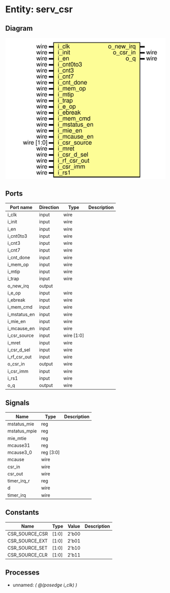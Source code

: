 # Entity: serv_csr
## Diagram
![Diagram](serv_csr.svg "Diagram")
## Ports
| Port name    | Direction | Type       | Description |
| ------------ | --------- | ---------- | ----------- |
| i_clk        | input     | wire       |             |
| i_init       | input     | wire       |             |
| i_en         | input     | wire       |             |
| i_cnt0to3    | input     | wire       |             |
| i_cnt3       | input     | wire       |             |
| i_cnt7       | input     | wire       |             |
| i_cnt_done   | input     | wire       |             |
| i_mem_op     | input     | wire       |             |
| i_mtip       | input     | wire       |             |
| i_trap       | input     | wire       |             |
| o_new_irq    | output    |            |             |
| i_e_op       | input     | wire       |             |
| i_ebreak     | input     | wire       |             |
| i_mem_cmd    | input     | wire       |             |
| i_mstatus_en | input     | wire       |             |
| i_mie_en     | input     | wire       |             |
| i_mcause_en  | input     | wire       |             |
| i_csr_source | input     | wire [1:0] |             |
| i_mret       | input     | wire       |             |
| i_csr_d_sel  | input     | wire       |             |
| i_rf_csr_out | input     | wire       |             |
| o_csr_in     | output    | wire       |             |
| i_csr_imm    | input     | wire       |             |
| i_rs1        | input     | wire       |             |
| o_q          | output    | wire       |             |
## Signals
| Name         | Type      | Description |
| ------------ | --------- | ----------- |
| mstatus_mie  | reg       |             |
| mstatus_mpie | reg       |             |
| mie_mtie     | reg       |             |
| mcause31     | reg       |             |
| mcause3_0    | reg [3:0] |             |
| mcause       | wire      |             |
| csr_in       | wire      |             |
| csr_out      | wire      |             |
| timer_irq_r  | reg       |             |
| d            | wire      |             |
| timer_irq    | wire      |             |
## Constants
| Name           | Type  | Value | Description |
| -------------- | ----- | ----- | ----------- |
| CSR_SOURCE_CSR | [1:0] | 2'b00 |             |
| CSR_SOURCE_EXT | [1:0] | 2'b01 |             |
| CSR_SOURCE_SET | [1:0] | 2'b10 |             |
| CSR_SOURCE_CLR | [1:0] | 2'b11 |             |
## Processes
- unnamed: _( @(posedge i_clk) )_

